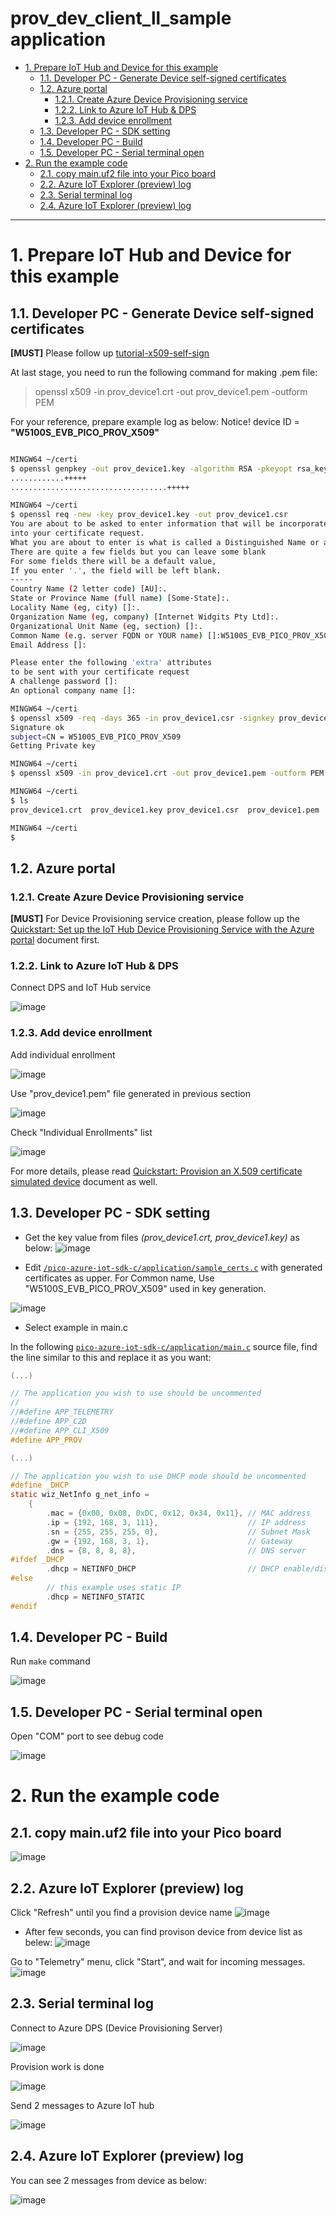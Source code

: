 <!-- omit in toc -->
# prov_dev_client_ll_sample application

- [1. Prepare IoT Hub and Device for this example](#1-prepare-iot-hub-and-device-for-this-example)
  - [1.1. Developer PC - Generate Device self-signed certificates](#11-developer-pc---generate-device-self-signed-certificates)
  - [1.2. Azure portal](#12-azure-portal)
    - [1.2.1. Create Azure Device Provisioning service](#121-create-azure-device-provisioning-service)
    - [1.2.2. Link to Azure IoT Hub & DPS](#122-link-to-azure-iot-hub--dps)
    - [1.2.3. Add device enrollment](#123-add-device-enrollment)
  - [1.3. Developer PC - SDK setting](#13-developer-pc---sdk-setting)
  - [1.4. Developer PC - Build](#14-developer-pc---build)
  - [1.5. Developer PC - Serial terminal open](#15-developer-pc---serial-terminal-open)
- [2. Run the example code](#2-run-the-example-code)
  - [2.1. copy main.uf2 file into your Pico board](#21-copy-mainuf2-file-into-your-pico-board)
  - [2.2. Azure IoT Explorer (preview) log](#22-azure-iot-explorer-preview-log)
  - [2.3. Serial terminal log](#23-serial-terminal-log)
  - [2.4. Azure IoT Explorer (preview) log](#24-azure-iot-explorer-preview-log)

---

# 1. Prepare IoT Hub and Device for this example
## 1.1. Developer PC - Generate Device self-signed certificates

**[MUST]** Please follow up [tutorial-x509-self-sign](https://docs.microsoft.com/en-us/azure/iot-hub/tutorial-x509-self-sign)

At last stage, you need to run the following command for making .pem file:
> openssl x509 -in prov_device1.crt -out prov_device1.pem -outform PEM

For your reference, prepare example log as below:
Notice! device ID = **"W5100S_EVB_PICO_PROV_X509"**

```bash

MINGW64 ~/certi
$ openssl genpkey -out prov_device1.key -algorithm RSA -pkeyopt rsa_keygen_bits:2048
............+++++
...................................+++++

MINGW64 ~/certi
$ openssl req -new -key prov_device1.key -out prov_device1.csr
You are about to be asked to enter information that will be incorporated
into your certificate request.
What you are about to enter is what is called a Distinguished Name or a DN.
There are quite a few fields but you can leave some blank
For some fields there will be a default value,
If you enter '.', the field will be left blank.
-----
Country Name (2 letter code) [AU]:.
State or Province Name (full name) [Some-State]:.
Locality Name (eg, city) []:.
Organization Name (eg, company) [Internet Widgits Pty Ltd]:.
Organizational Unit Name (eg, section) []:.
Common Name (e.g. server FQDN or YOUR name) []:W5100S_EVB_PICO_PROV_X509
Email Address []:

Please enter the following 'extra' attributes
to be sent with your certificate request
A challenge password []:
An optional company name []:

MINGW64 ~/certi
$ openssl x509 -req -days 365 -in prov_device1.csr -signkey prov_device1.key -out prov_device1.crt
Signature ok
subject=CN = W5100S_EVB_PICO_PROV_X509
Getting Private key

MINGW64 ~/certi
$ openssl x509 -in prov_device1.crt -out prov_device1.pem -outform PEM

MINGW64 ~/certi
$ ls
prov_device1.crt  prov_device1.key prov_device1.csr  prov_device1.pem

MINGW64 ~/certi
$

```

## 1.2. Azure portal 
### 1.2.1. Create Azure Device Provisioning service

**[MUST]** For Device Provisioning service creation, please follow up the 
[Quickstart: Set up the IoT Hub Device Provisioning Service with the Azure portal](https://docs.microsoft.com/en-us/azure/iot-dps/quick-setup-auto-provision) document first.

### 1.2.2. Link to Azure IoT Hub & DPS

Connect DPS and IoT Hub service

![image](https://user-images.githubusercontent.com/6334864/137447405-663588df-ba63-4951-8cac-7fbdd78bfd91.png)

### 1.2.3. Add device enrollment

Add individual enrollment

![image](https://user-images.githubusercontent.com/6334864/137451545-a75c4293-3373-4414-9153-5b627c2f66c6.png)

Use "prov_device1.pem" file generated in previous section

![image](https://user-images.githubusercontent.com/6334864/137453279-4053bf2e-e0a7-4665-84b0-3232ddc4f231.png)

Check "Individual Enrollments" list

![image](https://user-images.githubusercontent.com/6334864/137453392-3e411a30-2c64-4cbb-bc95-2748c88efb30.png)

For more details, please read [Quickstart: Provision an X.509 certificate simulated device](https://docs.microsoft.com/en-us/azure/iot-dps/quick-create-simulated-device-x509?tabs=windows&pivots=programming-language-ansi-c) document as well.

## 1.3. Developer PC - SDK setting

- Get the key value from files _(prov_device1.crt, prov_device1.key)_ as below:
![image](https://user-images.githubusercontent.com/6334864/137454913-db68fbd4-b9ae-4c6f-8dd7-8eef3327851b.png)

- Edit [`/pico-azure-iot-sdk-c/application/sample_certs.c`](/pico-azure-iot-sdk-c/application/sample_certs.c) with generated certificates as upper. For Common name, Use "W5100S_EVB_PICO_PROV_X509" used in key generation.

![image](https://user-images.githubusercontent.com/6334864/137454964-aadef87a-e1f1-4835-ad9f-06eb0718b1f7.png)

- Select example in main.c 

In the following [`pico-azure-iot-sdk-c/application/main.c`](pico-azure-iot-sdk-c/application/main.c) source file, find the line similar to this and replace it as you want:

```C
(...)

// The application you wish to use should be uncommented
//
//#define APP_TELEMETRY
//#define APP_C2D
//#define APP_CLI_X509
#define APP_PROV

(...)

// The application you wish to use DHCP mode should be uncommented
#define _DHCP
static wiz_NetInfo g_net_info =
    {
        .mac = {0x00, 0x08, 0xDC, 0x12, 0x34, 0x11}, // MAC address
        .ip = {192, 168, 3, 111},                    // IP address
        .sn = {255, 255, 255, 0},                    // Subnet Mask
        .gw = {192, 168, 3, 1},                      // Gateway
        .dns = {8, 8, 8, 8},                         // DNS server
#ifdef _DHCP
        .dhcp = NETINFO_DHCP                         // DHCP enable/disable
#else
        // this example uses static IP
        .dhcp = NETINFO_STATIC
#endif
```

## 1.4. Developer PC - Build

Run `make` command

![image](https://user-images.githubusercontent.com/6334864/137421861-ada5ee2d-c153-4d75-bfb2-b8641f4d4919.png)

## 1.5. Developer PC - Serial terminal open

Open "COM" port to see debug code

![image](https://user-images.githubusercontent.com/6334864/137317966-b9f63168-e011-4a0a-a3b1-345d1e847304.png)


# 2. Run the example code

## 2.1. copy main.uf2 file into your Pico board

![image](https://user-images.githubusercontent.com/6334864/137318763-14d23305-af22-45d1-ab43-4143b50b658c.png)

## 2.2. Azure IoT Explorer (preview) log

Click "Refresh" until you find a provision device name
![image](https://user-images.githubusercontent.com/6334864/137456667-6ec35c58-5eda-4ee6-b5f1-ffbff394847b.png)

- After few seconds, you can find provison device from device list as belew:
  ![image](https://user-images.githubusercontent.com/6334864/137456757-dd48cdc4-aa4c-4f60-82b5-3a6b891d9b49.png)

Go to "Telemetry" menu, click "Start", and wait for incoming messages.
![image](https://user-images.githubusercontent.com/6334864/137456837-69c489e4-b3c0-43bc-be56-1394e8413cc6.png)

## 2.3. Serial terminal log

Connect to Azure DPS (Device Provisioning Server)

![image](https://user-images.githubusercontent.com/6334864/137457261-1403a3d3-9c8f-4e5f-bce1-701580a34b8b.png)

Provision work is done

![image](https://user-images.githubusercontent.com/6334864/137457282-aeb84f7d-5b02-416f-ad12-bdf35c2c5913.png)

Send 2 messages to Azure IoT hub

![image](https://user-images.githubusercontent.com/6334864/137458064-4fb10693-89b6-49fd-ba17-78e2fabff233.png)

## 2.4. Azure IoT Explorer (preview) log

You can see 2 messages from device as below:

![image](https://user-images.githubusercontent.com/6334864/137457385-f0da06ae-541b-4431-a26c-5c3db5c9b37e.png)
